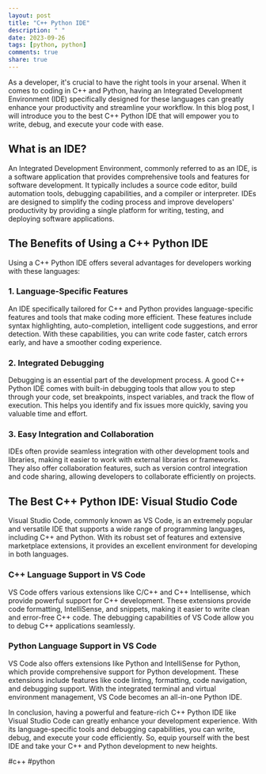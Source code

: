 ```yaml
---
layout: post
title: "C++ Python IDE"
description: " "
date: 2023-09-26
tags: [python, python]
comments: true
share: true
---
```


As a developer, it's crucial to have the right tools in your arsenal. When it comes to coding in C++ and Python, having an Integrated Development Environment (IDE) specifically designed for these languages can greatly enhance your productivity and streamline your workflow. In this blog post, I will introduce you to the best C++ Python IDE that will empower you to write, debug, and execute your code with ease.

## What is an IDE?

An Integrated Development Environment, commonly referred to as an IDE, is a software application that provides comprehensive tools and features for software development. It typically includes a source code editor, build automation tools, debugging capabilities, and a compiler or interpreter. IDEs are designed to simplify the coding process and improve developers' productivity by providing a single platform for writing, testing, and deploying software applications.

## The Benefits of Using a C++ Python IDE

Using a C++ Python IDE offers several advantages for developers working with these languages:

### 1. Language-Specific Features

An IDE specifically tailored for C++ and Python provides language-specific features and tools that make coding more efficient. These features include syntax highlighting, auto-completion, intelligent code suggestions, and error detection. With these capabilities, you can write code faster, catch errors early, and have a smoother coding experience.

### 2. Integrated Debugging

Debugging is an essential part of the development process. A good C++ Python IDE comes with built-in debugging tools that allow you to step through your code, set breakpoints, inspect variables, and track the flow of execution. This helps you identify and fix issues more quickly, saving you valuable time and effort.

### 3. Easy Integration and Collaboration

IDEs often provide seamless integration with other development tools and libraries, making it easier to work with external libraries or frameworks. They also offer collaboration features, such as version control integration and code sharing, allowing developers to collaborate efficiently on projects.

## The Best C++ Python IDE: Visual Studio Code

Visual Studio Code, commonly known as VS Code, is an extremely popular and versatile IDE that supports a wide range of programming languages, including C++ and Python. With its robust set of features and extensive marketplace extensions, it provides an excellent environment for developing in both languages.

### C++ Language Support in VS Code

VS Code offers various extensions like C/C++ and C++ Intellisense, which provide powerful support for C++ development. These extensions provide code formatting, IntelliSense, and snippets, making it easier to write clean and error-free C++ code. The debugging capabilities of VS Code allow you to debug C++ applications seamlessly.

### Python Language Support in VS Code

VS Code also offers extensions like Python and IntelliSense for Python, which provide comprehensive support for Python development. These extensions include features like code linting, formatting, code navigation, and debugging support. With the integrated terminal and virtual environment management, VS Code becomes an all-in-one Python IDE.

In conclusion, having a powerful and feature-rich C++ Python IDE like Visual Studio Code can greatly enhance your development experience. With its language-specific tools and debugging capabilities, you can write, debug, and execute your code efficiently. So, equip yourself with the best IDE and take your C++ and Python development to new heights.

#c++ #python
